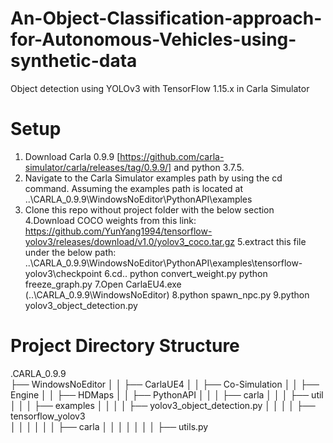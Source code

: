 # An-Object-Classification-approach-for-Autonomous-Vehicles-using-synthetic-data
Object detection using YOLOv3 with TensorFlow 1.15.x in Carla Simulator
# Setup
1. Download Carla 0.9.9 [https://github.com/carla-simulator/carla/releases/tag/0.9.9/] and  python 3.7.5.
2. Navigate to the Carla Simulator examples path by using the cd command. Assuming the examples path is located at ..\CARLA_0.9.9\WindowsNoEditor\PythonAPI\examples
3. Clone this repo without project folder with the below section
4.Download COCO weights from this link:
https://github.com/YunYang1994/tensorflow-yolov3/releases/download/v1.0/yolov3_coco.tar.gz
5.extract this file under the below path:
..\CARLA_0.9.9\WindowsNoEditor\PythonAPI\examples\tensorflow-yolov3\checkpoint
6.cd..
python convert_weight.py
python freeze_graph.py
7.Open CarlaEU4.exe (..\CARLA_0.9.9\WindowsNoEditor)
8.python spawn_npc.py
9.python yolov3_object_detection.py
# Project Directory Structure
.CARLA_0.9.9            
├── WindowsNoEditor
│   │   ├── CarlaUE4
│   │   ├── Co-Simulation
│   │   ├── Engine
│   │   ├── HDMaps
│   │   ├── PythonAPI
│   │   │   ├── carla
│   │   │   ├── util
│   │   │   ├── examples
│   │   │   │ 	├── yolov3_object_detection.py
│   │   │   │ 	├── tensorflow_yolov3    
│   │   │   │ 	│   │  	├── carla
│   │   │   │ 	│   │	│   ├── utils.py            
